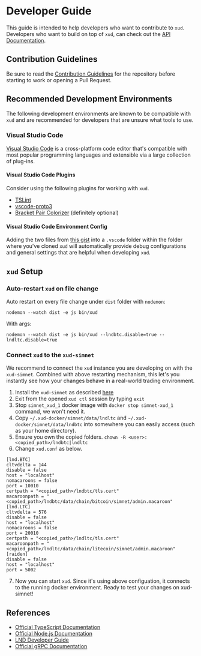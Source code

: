 # Developer Guide

This guide is intended to help developers who want to contribute to `xud`. Developers who want to build on top of `xud`, can check out the [API Documentation](https://api.exchangeunion.com).

## Contribution Guidelines

Be sure to read the [Contribution Guidelines](Contribute.md) for the repository before starting to work or opening a Pull Request.

## Recommended Development Environments

The following development environments are known to be compatible with `xud` and are recommended for developers that are unsure what tools to use.

### Visual Studio Code

[Visual Studio Code](https://code.visualstudio.com/) is a cross-platform code editor that's compatible with most popular programming languages and extensible via a large collection of plug-ins. 

#### Visual Studio Code Plugins

Consider using the following plugins for working with `xud`.

- [TSLint](https://marketplace.visualstudio.com/items?itemName=ms-vscode.vscode-typescript-tslint-plugin)
- [vscode-proto3](https://marketplace.visualstudio.com/items?itemName=zxh404.vscode-proto3)
- [Bracket Pair Colorizer](https://marketplace.visualstudio.com/items?itemName=coenraads.bracket-pair-colorizer) (definitely optional)

#### Visual Studio Code Environment Config

Adding the two files from [this gist](https://gist.github.com/sangaman/117af412eefc28c4f763c0152ddd3b99) into a `.vscode` folder within the folder where you've cloned `xud` will automatically provide debug configurations and general settings that are helpful when developing `xud`. 

## `xud` Setup

### Auto-restart `xud` on file change

Auto restart on every file change under `dist` folder with `nodemon`:

```
nodemon --watch dist -e js bin/xud
```

With args:

```
nodemon --watch dist -e js bin/xud --lndbtc.disable=true --lndltc.disable=true
```

### Connect `xud` to the `xud-simnet`

We recommend to connect the `xud` instance you are developing on with the `xud-simnet`. Combined with above restarting mechanism, this let's you instantly see how your changes behave in a real-world trading environment.

1. Install the `xud-simnet` as described [here](https://docs.exchangeunion.com/start-trading/user-guide)
2. Exit from the opened `xud ctl` session by typing `exit`
3. Stop `simnet_xud_1` docker image with `docker stop simnet-xud_1` command, we won't need it.
4. Copy  `~/.xud-docker/simnet/data/lndltc` and `~/.xud-docker/simnet/data/lndbtc` into somewhere you can easily access (such as your home directory). 
5. Ensure you own the copied folders. `chown -R <user>: <copied_path>/lndbtc|lndltc`
6. Change `xud.conf` as below.
```
[lnd.BTC]
cltvdelta = 144
disable = false
host = "localhost"
nomacaroons = false
port = 10010
certpath = "<copied_path>/lndbtc/tls.cert"
macaroonpath = "<copied_path>/lndbtc/data/chain/bitcoin/simnet/admin.macaroon"
[lnd.LTC]
cltvdelta = 576
disable = false
host = "localhost"
nomacaroons = false
port = 20010
certpath = "<copied_path>/lndltc/tls.cert"
macaroonpath = "<copied_path>/lndltc/data/chain/litecoin/simnet/admin.macaroon"
[raiden]
disable = false
host = "localhost"
port = 5002
```
7. Now you can start `xud`. Since it's using above configuation, it connects to the running docker environment. Ready to test your changes on xud-simnet!

## References

- [Official TypeScript Documentation](https://www.typescriptlang.org/docs/home.html)
- [Official Node.js Documentation](https://nodejs.org/en/docs/)
- [LND Developer Guide](https://dev.lightning.community/)
- [Official gRPC Documentation](https://grpc.io/docs/)
